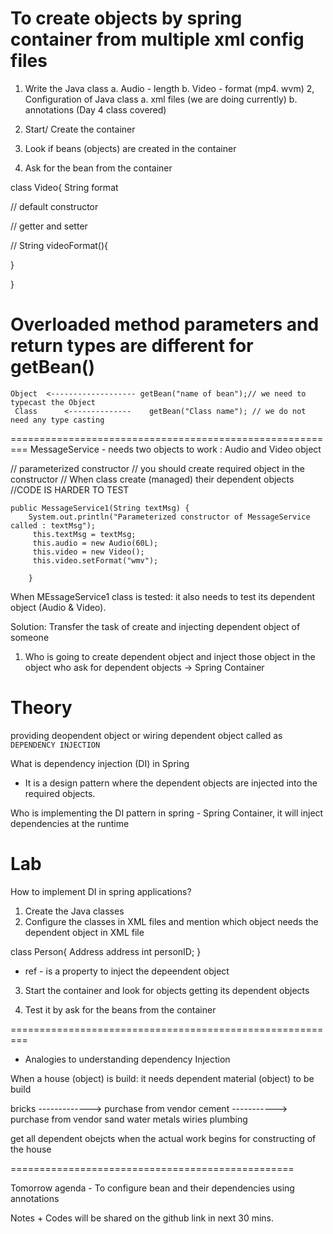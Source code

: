 To create objects by spring container from multiple xml config files
===================================================
1. Write the Java class
   a. Audio - length
   b. Video - format (mp4. wvm)
2, Configuration of Java class 
                a. xml files  (we are doing currently)
                b. annotations (Day 4 class covered)
              
3. Start/ Create the container
4. Look if beans (objects) are created in the container
5. Ask for the bean from the container


class Video{
     String format

   // default constructor


  // getter and setter

  // String videoFormat(){

  }

}

Overloaded method parameters and return types are different for getBean()
=========================================================
    Object  <------------------- getBean("name of bean");// we need to typecast the Object
     Class      <--------------    getBean("Class name"); // we do not need any type casting


=========================================================
 MessageService
    - needs two objects to work : Audio and Video object


// parameterized constructor
// you should create required object in the constructor
// When class create (managed) their dependent objects 
//CODE IS HARDER TO TEST

	public MessageService1(String textMsg) {
		System.out.println("Parameterized constructor of MessageService called : textMsg");
	     this.textMsg = textMsg;
	     this.audio = new Audio(60L);
	     this.video = new Video();
	     this.video.setFormat("wmv");
	     
	 	}

When MEssageService1 class is tested: it also needs to test its dependent object (Audio & Video).

Solution: Transfer the task of create and injecting
dependent object of someone  


1. Who is going to create dependent object and  inject those object in the object who ask for dependent objects  -> Spring Container 

Theory
===============================================
providing deopendent object or wiring dependent object called as `DEPENDENCY INJECTION`

What is dependency injection (DI)  in Spring
 - It is a design pattern where the dependent objects are injected into the required objects.


Who is implementing the DI pattern in spring  - Spring Container, it will inject dependencies at the runtime 

Lab
=========================================
How to implement DI in spring applications?

1. Create the Java classes
2. Configure the classes in XML files and mention which object needs the dependent object in XML file

class Person{
  Address address
  int personID;
}
   <bean class="Person">
    <constructor-args name="address" ref="<name of the bean>"/>  
     <constructor-args name="personID" value="10" />

  </bean>


  <bean name="addressBean" class="Address">

 </bean>

* ref - is a property to inject the depeendent object

3. Start the container and look for objects getting its dependent objects

4. Test it by ask for the beans from the container


=========================================================
* Analogies to understanding dependency Injection

When a house (object) is build: it needs dependent material (object) to be build

bricks -------------> purchase from vendor
cement -----------> purchase from vendor
sand
water
metals
wiries
plumbing

get all dependent obejcts when the actual work begins for constructing of the house

=================================================

Tomorrow agenda - To configure bean and their dependencies using annotations


Notes + Codes will be shared on the github link in next 30 mins.










